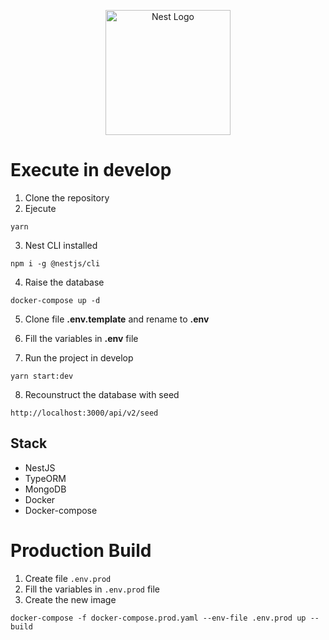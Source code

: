 <p align="center">
  <a href="http://nestjs.com/" target="blank"><img src="https://nestjs.com/img/logo-small.svg" width="200" alt="Nest Logo" /></a>
</p>

# Execute in develop

1. Clone the repository
2. Ejecute

```
yarn
```

3. Nest CLI installed

```
npm i -g @nestjs/cli
```

4. Raise the database

```
docker-compose up -d
```

5. Clone file **.env.template** and rename to **.env**

6. Fill the variables in **.env** file

7. Run the project in develop

```
yarn start:dev
```

8. Recounstruct the database with seed

```
http://localhost:3000/api/v2/seed
```

## Stack

- NestJS
- TypeORM
- MongoDB
- Docker
- Docker-compose

# Production Build

1. Create file `.env.prod`
2. Fill the variables in `.env.prod` file
3. Create the new image

```
docker-compose -f docker-compose.prod.yaml --env-file .env.prod up --build
```

